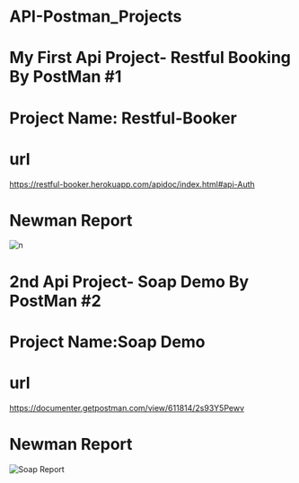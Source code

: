 # API-Postman_Projects

# My First Api Project- Restful Booking By PostMan #1

# Project Name: Restful-Booker

# url
https://restful-booker.herokuapp.com/apidoc/index.html#api-Auth

# Newman Report

![n](https://github.com/Aamrutraibagi/API-Postman_Projects/assets/120326509/4f17e3dd-d7c9-420b-97a8-3c6c2d64c2f6)



# 2nd Api Project- Soap Demo By PostMan #2

# Project Name:Soap Demo

# url
https://documenter.getpostman.com/view/611814/2s93Y5Pewv

# Newman Report

![Soap Report](https://github.com/Aamrutraibagi/API-Postman_Projects/assets/120326509/a663e711-2470-4842-88c0-9ffe18519cee)
